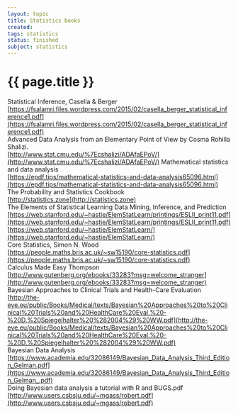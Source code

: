 ```yaml
---
layout: topic
title: Statistics books
created: 
tags: statistics
status: finished
subject: statistics
---
```

{{ page.title }}
================
Statistical Inference, Casella & Berger  
[https://fsalamri.files.wordpress.com/2015/02/casella_berger_statistical_inference1.pdf](https://fsalamri.files.wordpress.com/2015/02/casella_berger_statistical_inference1.pdf)  
Advanced Data Analysis from an Elementary Point of View by Cosma Rohilla Shalizi.   
[http://www.stat.cmu.edu/%7Ecshalizi/ADAfaEPoV/](http://www.stat.cmu.edu/%7Ecshalizi/ADAfaEPoV/)
Mathematical statistics and data analysis  
[https://epdf.tips/mathematical-statistics-and-data-analysis65096.html](https://epdf.tips/mathematical-statistics-and-data-analysis65096.html)  
 The Probability and Statistics Cookbook  
[http://statistics.zone](http://statistics.zone)  
 The Elements of Statistical Learning Data Mining, Inference, and Prediction  
[https://web.stanford.edu/~hastie/ElemStatLearn/printings/ESLII_print11.pdf](https://web.stanford.edu/~hastie/ElemStatLearn/printings/ESLII_print11.pdf)  
[https://web.stanford.edu/~hastie/ElemStatLearn/](https://web.stanford.edu/~hastie/ElemStatLearn/)  
Core Statistics, Simon N. Wood  
[https://people.maths.bris.ac.uk/~sw15190/core-statistics.pdf](https://people.maths.bris.ac.uk/~sw15190/core-statistics.pdf)  
Calculus Made Easy Thompson  
[http://www.gutenberg.org/ebooks/33283?msg=welcome_stranger](http://www.gutenberg.org/ebooks/33283?msg=welcome_stranger)  
 Bayesian Approaches to Clinical Trials and Health-Care Evaluation  
[http://the-eye.eu/public/Books/Medical/texts/Bayesian%20Approaches%20to%20Clinical%20Trials%20and%20HealthCare%20Eval.%20-%20D.%20Spiegelhalter%20%282004%29%20WW.pdf](http://the-eye.eu/public/Books/Medical/texts/Bayesian%20Approaches%20to%20Clinical%20Trials%20and%20HealthCare%20Eval.%20-%20D.%20Spiegelhalter%20%282004%29%20WW.pdf)  
Bayesian Data Analysis  
[https://www.academia.edu/32086149/Bayesian_Data_Analysis_Third_Edition_Gelman.pdf](https://www.academia.edu/32086149/Bayesian_Data_Analysis_Third_Edition_Gelman_.pdf)  
Doing Bayesian data analysis a tutorial with R and BUGS.pdf  
[http://www.users.csbsju.edu/~mgass/robert.pdf](http://www.users.csbsju.edu/~mgass/robert.pdf)  

